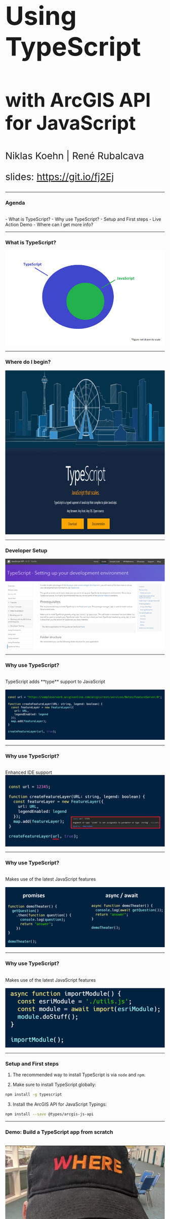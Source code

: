 <!-- .slide: data-background="./Images/bg-1.png" -->
<!-- .slide: class="title" -->

<h1 style="text-align: left; font-size: 80px;">Using TypeScript</h1>
<h2 style="text-align: left; font-size: 60px;">with ArcGIS API for JavaScript</h2>
<p style="text-align: left; font-size: 30px;">Niklas Koehn | René Rubalcava</p>
    <p style="text-align: left; font-size: 30px;">slides: <a href="https://git.io/fj2Ej" target="_blank">https://git.io/fj2Ej</a></p>

----

### **Agenda**
</br>
 - What is TypeScript?
 - Why use TypeScript?
 - Setup and First steps
 - Live Action Demo
 - Where can I get more info?

----

### **What is TypeScript?**
<a href="https://www.typescriptlang.org/" target="_blank">
<img style="float:bottom;" src="Images/TypeScript_Superset_JavaScript.png" alt="TypeScript_Superset_JavaScript">
</a>

----

### **Where do I begin?**
<a href="https://www.typescriptlang.org/" target="_blank">
<img src="Images/TS.png" alt="TypeScript landing page" width="1037" height="516">
</a>

----

### **Developer Setup**
<a href="https://developers.arcgis.com/javascript/latest/guide/typescript-setup/index.html" target="_blank">
<img style="float:bottom;" src="Images/Setup_TS.png" alt="Setup_TS">
</a>

----

### **Why use TypeScript?**
</br>
TypeScript adds **type** support to JavaScript
</br>
</br>
<img src="Images/TS_1a.png" alt="TypeScript_Example1">

----

### **Why use TypeScript?**
</br>
Enhanced IDE support
</br>
<img src="Images/TS_2.png" alt="TypeScript_Example2">

----

### **Why use TypeScript?**
</br>
Makes use of the latest JavaScript features
</br>
</br>
<img src="Images/promise_async_await_carbon4.png" alt="TypeScript_Example3">

----

### **Why use TypeScript?**
</br>
Makes use of the latest JavaScript features
</br>
</br>
<img src="Images/dynamicModule2.png" alt="TypeScript_Example4">

----

### **Setup and First steps**

1. The recommended way to install TypeScript is via `node` and `npm`.

2. Make sure to install TypeScript globally: <br>
```bash
npm install -g typescript
```
3. Install the ArcGIS API for JavaScript Typings: <br>
```bash
npm install --save @types/arcgis-js-api
```

----

<!-- .slide: data-background="./Images/bg-3.jpeg" -->

### **Demo: Build a TypeScript app from scratch**
</br>
<img src="Images/wheres_rene.png" alt="Rene_Softwhere_Engineer">

----

## Tip!

* [ArcGIS API for JavaScript Snippets](https://marketplace.visualstudio.com/items?itemName=Esri.arcgis-jsapi-snippets)

----

## Demo Steps:

* `mkdir ts-demo && cd ts-demo`
* `mkdir app && mkdir css`
* `npm init --yes && tsc --init`
* `npm i -D @types/arcgis-js-api`

----

## index.html

> Snippet shortcuts

* `!`
* `getApi`

```html
<body>
  <div id="viewDiv"></div>
  <script>
    require(["app/main"]);
  </script>
</body>
```

----

## tsconfig.json

```json
{
  "compilerOptions": {
    "lib": ["dom", "es2015.promise", "es5"],
    "module": "amd", // output files as AMD modules
    "sourceMap": true,
    "target": "es5",
    "noImplicitAny": true,
    "suppressImplicitAnyIndexErrors": true,
    "esModuleInterop": true
  }
}
```

----

## css/main.css

```css
html,
body,
#viewDiv {
  padding: 0;
  margin: 0;
  height: 100%;
  width: 100%;
}
```

* _and add it to html_

```html
<link rel="stylesheet" href="css/main.css">
```

----

## app/main.ts

> imports

```ts
import WebMap from "esri/WebMap";
import MapView from "esri/views/MapView";
import LayerList from "esri/widgets/LayerList";

import esri = __esri;
```

----

## app/main.ts

> WebMap and MapView

```ts
const map = new WebMap({
  portalItem: {
    id: "d5dda743788a4b0688fe48f43ae7beb9"
  }
});

// Add the map to a MapView
const view = new MapView({
  container: "viewDiv",
  map
});
```

----

## app/main.ts

> LayerList

```ts
// Add a legend instance to the panel of a
// ListItem in a LayerList instance
const layerList = new LayerList({
  view,
  listItemCreatedFunction: event => {
    const item: esri.ListItem = event.item;
    if (item.layer.type != "group") {
      item.panel = {
        content: "legend",
        open: true
      } as esri.ListItemPanel;
    }
  }
});
view.ui.add(layerList, "top-right");
```

----

> start typescript compiler

```bash
tsc -w
```

----

### **Tip: Hide .js and .jsmap files **

- Reduce clutter
- VSCode: Add below to user preferences in files.exclude

```json
 "**/*.js.map": true,
        "**/*.js": {
            "when": "$(basename).ts"

```

----

### **Tip: Debugging with source maps**
  - Enable source maps in browser dev tools
  - Set breakpoints in .ts instead of .js

  ![JS Code](Images/transpiled.png)

----

### **Tip: Use __esri instead of import**
- Only contains type interfaces
- Can use when not instantiating type

```ts
import esri = __esri;

const layerList = new LayerList({
  view,
  listItemCreatedFunction: event => {
    const item = event.item as esri.ListItem;
  }
});
```

----

### **Where can I get more info?**

- SDK Documentation
- Esri-related training and webinars
- ArcGIS Blogs
- GeoNet, StackExchange, Spatial Community in Slack, etc.</br>
</br>
<a href="https://www.esri.com/arcgis-blog/products/js-api-arcgis/mapping/using-typescript-with-the-arcgis-api-for-javascript/" target="_blank">
<img style="float:bottom;" src="Images/Using_TS_blog.png" alt="Using_TS_blog">

----

<!-- .slide: data-background="./Images/alias_slide.png" -->

----

<!-- .slide: data-background="./Images/bg-2.png" -->

<img src="./Images/esri-science-logo-white.png" style="border: 0px; background:none; box-shadow: none;">

----

<!-- .slide: data-background="./Images/2019_UC_Survey_Slide.png" -->

